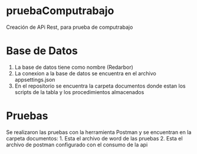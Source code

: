 # pruebaComputrabajo
 Creación de APi Rest, para prueba de computrabajo

# Base de Datos
 1. La base de datos tiene como nombre (Redarbor)
 2. La conexion a la base de datos se encuentra en el archivo appsettings.json
 3. En el repositorio se encuentra la carpeta documentos donde estan los scripts de la tabla y los procedimientos almacenados

# Pruebas
 Se realizaron  las pruebas con la herramienta Postman y se encuentran en la carpeta documentos:
    1. Esta el archivo de word de las pruebas
    2. Esta el archivo de postman configurado con el consumo de la api
